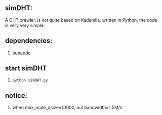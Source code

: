 simDHT:
-------
A DHT crawler, is not quite based on Kademlia, written in Python, the code is very very simple.

dependencies:
------------
1. [bencode](https://pypi.python.org/pypi/bencode/1.0)


start simDHT
--------------------
1. `python simDHT.py`

notice:
-------
1. when max_node_qsize=10000, out bandwidth=1.5M/s